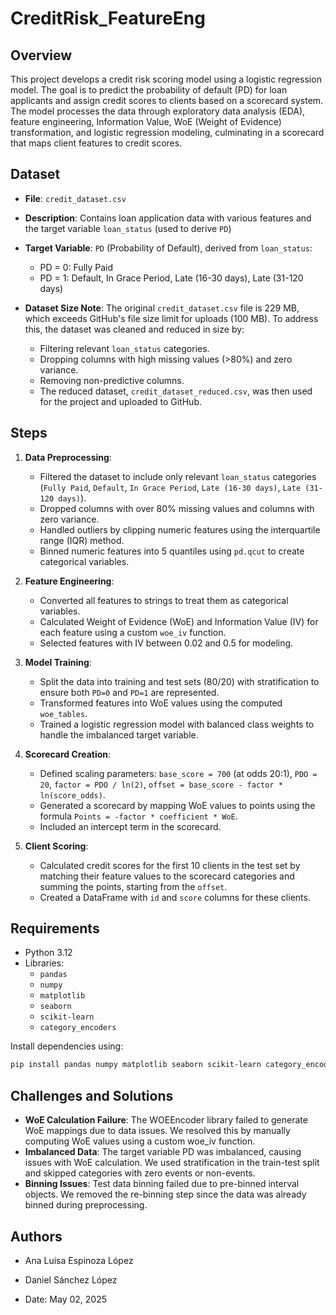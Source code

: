 # CreditRisk_FeatureEng

## Overview

This project develops a credit risk scoring model using a logistic regression model. The goal is to predict the probability of default (PD) for loan applicants and assign credit scores to clients based on a scorecard system. The model processes the data through exploratory data analysis (EDA), feature engineering, Information Value, WoE (Weight of Evidence) transformation, and logistic regression modeling, culminating in a scorecard that maps client features to credit scores.

## Dataset

- **File**: `credit_dataset.csv`

- **Description**: Contains loan application data with various features and the target variable `loan_status` (used to derive `PD`)
  
- **Target Variable**: `PD` (Probability of Default), derived from `loan_status`:

  - PD = 0: Fully Paid
  - PD = 1: Default, In Grace Period, Late (16-30 days), Late (31-120 days)
 
- **Dataset Size Note**: The original `credit_dataset.csv` file is 229 MB, which exceeds GitHub's file size limit for uploads (100 MB). To address this, the dataset was cleaned and reduced in size by:
  - Filtering relevant `loan_status` categories.
  - Dropping columns with high missing values (>80%) and zero variance.
  - Removing non-predictive columns.
  - The reduced dataset, `credit_dataset_reduced.csv`, was then used for the project and uploaded to GitHub.


## Steps
1. **Data Preprocessing**:
   - Filtered the dataset to include only relevant `loan_status` categories (`Fully Paid`, `Default`, `In Grace Period`, `Late (16-30 days)`, `Late (31-120 days)`).
   - Dropped columns with over 80% missing values and columns with zero variance.
   - Handled outliers by clipping numeric features using the interquartile range (IQR) method.
   - Binned numeric features into 5 quantiles using `pd.qcut` to create categorical variables.

2. **Feature Engineering**:
   - Converted all features to strings to treat them as categorical variables.
   - Calculated Weight of Evidence (WoE) and Information Value (IV) for each feature using a custom `woe_iv` function.
   - Selected features with IV between 0.02 and 0.5 for modeling.

3. **Model Training**:
   - Split the data into training and test sets (80/20) with stratification to ensure both `PD=0` and `PD=1` are represented.
   - Transformed features into WoE values using the computed `woe_tables`.
   - Trained a logistic regression model with balanced class weights to handle the imbalanced target variable.

4. **Scorecard Creation**:
   - Defined scaling parameters: `base_score = 700` (at odds 20:1), `PDO = 20`, `factor = PDO / ln(2)`, `offset = base_score - factor * ln(score_odds)`.
   - Generated a scorecard by mapping WoE values to points using the formula `Points = -factor * coefficient * WoE`.
   - Included an intercept term in the scorecard.

5. **Client Scoring**:
   - Calculated credit scores for the first 10 clients in the test set by matching their feature values to the scorecard categories and summing the points, starting from the `offset`.
   - Created a DataFrame with `id` and `score` columns for these clients.

## Requirements
- Python 3.12
- Libraries:
  - `pandas`
  - `numpy`
  - `matplotlib`
  - `seaborn`
  - `scikit-learn`
  - `category_encoders`

Install dependencies using:
```bash
pip install pandas numpy matplotlib seaborn scikit-learn category_encoders
```

## Challenges and Solutions

- **WoE Calculation Failure**: The WOEEncoder library failed to generate WoE mappings due to data issues. We resolved this by manually computing WoE values using a custom woe_iv function.
- **Imbalanced Data**: The target variable PD was imbalanced, causing issues with WoE calculation. We used stratification in the train-test split and skipped categories with zero events or non-events.
- **Binning Issues**: Test data binning failed due to pre-binned interval objects. We removed the re-binning step since the data was already binned during preprocessing.

## Authors

- Ana Luisa Espinoza López
- Daniel Sánchez López

- Date: May 02, 2025
